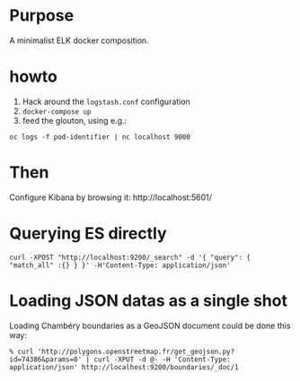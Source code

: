 # Purpose

A minimalist ELK docker composition.

# howto

1. Hack around the `logstash.conf` configuration
2. `docker-compose up`
3. feed the glouton, using e.g.:

```
oc logs -f pod-identifier | nc localhost 9000
```

# Then

Configure Kibana by browsing it: http://localhost:5601/

# Querying ES directly

```
curl -XPOST "http://localhost:9200/_search" -d '{ "query": { "match_all" :{} } }' -H'Content-Type: application/json'
```

# Loading JSON datas as a single shot

Loading Chambéry boundaries as a GeoJSON document could be done this way:

```
% curl 'http://polygons.openstreetmap.fr/get_geojson.py?id=74386&params=0' | curl -XPUT -d @- -H 'Content-Type: application/json' http://localhost:9200/boundaries/_doc/1
```
